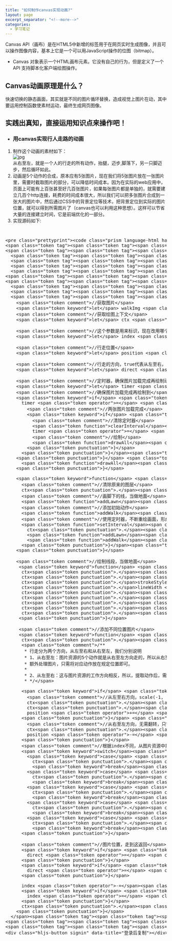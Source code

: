 ```yaml
---
title: "如何制作canvas实现动画?"
layout: page
excerpt_separator: "<!--more-->"
categories:
  - 学习笔记
---
```



Canvas API（画布）是在HTML5中新增的标签用于在网页实时生成图像，并且可以操作图像内容，基本上它是一个可以用JavaScript操作的位图（bitmap）。 
- Canvas 对象表示一个HTML画布元素。它没有自己的行为，但是定义了一个 API 支持脚本化客户端绘图操作。
<!--more-->
## Canvas动画原理是什么？
快速切换的静态画面，其实就是不同的图片循环替换，造成视觉上图片在动，其中要运用控制函数使素材运动，最终生成网页图像。 

## 实践出真知，直接运用知识点来操作吧！  
- ### 用canvas实现行人走路的动画  
1. 制作这个动画的素材如下：  
![jpg](\assets\images\person_walk.jpg)  
从右至左，就是一个人的行走的所有动作，抬腿，迈步,脚落下，另一只脚迈步，然后循环如此。
2. 动画是5个动作的合成，原本应有5张图片，现在我们将5张图片放在一张图片里，需要时截取图片的部分，可以降低时间成本。因为在实际的web应用中，页面上可能有上百张甚至好几百张图片，如果每张图片都是单独的，就需要建立几百个http连接，耗费的时间成本很大，所以我们可以把多张图片合成到一张大的图片中，然后通过CSS中的背景定位等技术，把背景定位到实际的图片位置，就可以得到所需图片了（canvas也可以利用这种思想）。这样可以节省大量的连接建立时间，它是前端优化的一部分。  
3. 实现源码如下:
<pre>
<xmp>
<pre class="prettyprint"><code class="prism language-html has-numbering" onclick="mdcp.signin(event)" style="position: unset;"><span class="token doctype">&lt;!DOCTYPE html&gt;</span>
<span class="token tag"><span class="token tag"><span class="token punctuation">&lt;</span>html</span><span class="token punctuation">&gt;</span></span>
<span class="token tag"><span class="token tag"><span class="token punctuation">&lt;</span>head</span><span class="token punctuation">&gt;</span></span>
  <span class="token tag"><span class="token tag"><span class="token punctuation">&lt;</span>meta</span> <span class="token attr-name">charset</span><span class="token attr-value"><span class="token punctuation">=</span><span class="token punctuation">"</span>utf-8<span class="token punctuation">"</span></span> <span class="token punctuation">/&gt;</span></span>
  <span class="token tag"><span class="token tag"><span class="token punctuation">&lt;</span>meta</span> <span class="token attr-name">http-equiv</span><span class="token attr-value"><span class="token punctuation">=</span><span class="token punctuation">"</span>X-UA-Compatible<span class="token punctuation">"</span></span> <span class="token attr-name">content</span><span class="token attr-value"><span class="token punctuation">=</span><span class="token punctuation">"</span>IE=edge<span class="token punctuation">"</span></span><span class="token punctuation">&gt;</span></span>
  <span class="token tag"><span class="token tag"><span class="token punctuation">&lt;</span>title</span><span class="token punctuation">&gt;</span></span>walk<span class="token tag"><span class="token tag"><span class="token punctuation">&lt;/</span>title</span><span class="token punctuation">&gt;</span></span>
  <span class="token tag"><span class="token tag"><span class="token punctuation">&lt;</span>meta</span> <span class="token attr-name">name</span><span class="token attr-value"><span class="token punctuation">=</span><span class="token punctuation">"</span>viewport<span class="token punctuation">"</span></span> <span class="token attr-name">content</span><span class="token attr-value"><span class="token punctuation">=</span><span class="token punctuation">"</span>width=device-width, initial-scale=1<span class="token punctuation">"</span></span><span class="token punctuation">&gt;</span></span>
<span class="token tag"><span class="token tag"><span class="token punctuation">&lt;/</span>head</span><span class="token punctuation">&gt;</span></span>
<span class="token tag"><span class="token tag"><span class="token punctuation">&lt;</span>body</span><span class="token punctuation">&gt;</span></span>
  <span class="token tag"><span class="token tag"><span class="token punctuation">&lt;</span>canvas</span> <span class="token attr-name">width</span><span class="token attr-value"><span class="token punctuation">=</span><span class="token punctuation">"</span>500<span class="token punctuation">"</span></span> <span class="token attr-name">height</span><span class="token attr-value"><span class="token punctuation">=</span><span class="token punctuation">"</span>400<span class="token punctuation">"</span></span> <span class="token attr-name">id</span><span class="token attr-value"><span class="token punctuation">=</span><span class="token punctuation">"</span>canvas<span class="token punctuation">"</span></span><span class="token style-attr language-css"><span class="token attr-name"> <span class="token attr-name">style</span></span><span class="token punctuation">="</span><span class="token attr-value"><span class="token property">margin-top</span><span class="token punctuation">:</span> 200px<span class="token punctuation">;</span></span><span class="token punctuation">"</span></span><span class="token punctuation">&gt;</span></span><span class="token tag"><span class="token tag"><span class="token punctuation">&lt;/</span>canvas</span><span class="token punctuation">&gt;</span></span>
  <span class="token tag"><span class="token tag"><span class="token punctuation">&lt;</span>img</span> <span class="token attr-name">src</span><span class="token attr-value"><span class="token punctuation">=</span><span class="token punctuation">"</span>../asserts/walk.jpg<span class="token punctuation">"</span></span><span class="token style-attr language-css"><span class="token attr-name"> <span class="token attr-name">style</span></span><span class="token punctuation">="</span><span class="token attr-value"><span class="token property">display</span><span class="token punctuation">:</span> none<span class="token punctuation">;</span></span><span class="token punctuation">"</span></span> <span class="token attr-name">id</span><span class="token attr-value"><span class="token punctuation">=</span><span class="token punctuation">"</span>walk<span class="token punctuation">"</span></span><span class="token punctuation">&gt;</span></span>
  <span class="token tag"><span class="token tag"><span class="token punctuation">&lt;</span>script</span><span class="token punctuation">&gt;</span></span><span class="token script language-javascript">
    <span class="token comment">//获取图片</span>
    <span class="token keyword">let</span> walkImg <span class="token operator">=</span> document<span class="token punctuation">.</span><span class="token function">getElementById</span><span class="token punctuation">(</span><span class="token string">'walk'</span><span class="token punctuation">)</span><span class="token punctuation">;</span> 
    <span class="token comment">//获取绘图上下文</span>
    <span class="token keyword">let</span> ctx <span class="token operator">=</span> document<span class="token punctuation">.</span><span class="token function">getElementById</span><span class="token punctuation">(</span><span class="token string">'canvas'</span><span class="token punctuation">)</span><span class="token punctuation">.</span><span class="token function">getContext</span><span class="token punctuation">(</span><span class="token string">'2d'</span><span class="token punctuation">)</span><span class="token punctuation">;</span>
    
    <span class="token comment">//这个参数是用来标识，现在改用哪个用作，初始值是4，图片最有边的动作，开始行走的动作。取值是4~0，循环</span>
    <span class="token keyword">let</span> index <span class="token operator">=</span> <span class="token number">4</span><span class="token punctuation">;</span>

    <span class="token comment">//行走位置</span>
    <span class="token keyword">let</span> position <span class="token operator">=</span> <span class="token number">0</span><span class="token punctuation">;</span>
    
    <span class="token comment">//行走的方向，true代表从左至右， false代表从右至左</span>
    <span class="token keyword">let</span> direct <span class="token operator">=</span> <span class="token boolean">true</span><span class="token punctuation">;</span>

    <span class="token comment">//定时器，确保图片加载完成再绘制动画</span>
    <span class="token keyword">let</span> timer <span class="token operator">=</span> <span class="token keyword">null</span><span class="token punctuation">;</span>
    <span class="token comment">//确保图片加载完成再绘制到</span>
    <span class="token keyword">if</span> <span class="token punctuation">(</span><span class="token operator">!</span>walkImg<span class="token punctuation">.</span>complete<span class="token punctuation">)</span> <span class="token punctuation">{</span>
      timer <span class="token operator">=</span> <span class="token function">setInterval</span><span class="token punctuation">(</span><span class="token punctuation">(</span><span class="token punctuation">)</span> <span class="token operator">=&gt;</span> <span class="token punctuation">{</span>
        <span class="token comment">//两张图片加载完成</span>
        <span class="token keyword">if</span> <span class="token punctuation">(</span>walkImg<span class="token punctuation">.</span>complete<span class="token punctuation">)</span> <span class="token punctuation">{</span>
          <span class="token comment">//清除定时器</span>
          <span class="token function">clearInterval</span><span class="token punctuation">(</span>timer<span class="token punctuation">)</span><span class="token punctuation">;</span>
          timer <span class="token operator">=</span> <span class="token keyword">null</span><span class="token punctuation">;</span>
          <span class="token comment">//绘制</span>
          <span class="token function">drawAll</span><span class="token punctuation">(</span><span class="token punctuation">)</span><span class="token punctuation">;</span>
        <span class="token punctuation">}</span>
      <span class="token punctuation">}</span><span class="token punctuation">,</span> <span class="token number">200</span><span class="token punctuation">)</span><span class="token punctuation">;</span>
    <span class="token punctuation">}</span> <span class="token keyword">else</span> <span class="token punctuation">{</span>
      <span class="token function">drawAll</span><span class="token punctuation">(</span><span class="token punctuation">)</span><span class="token punctuation">;</span>
    <span class="token punctuation">}</span>

    <span class="token keyword">function</span> <span class="token function">drawAll</span><span class="token punctuation">(</span><span class="token punctuation">)</span> <span class="token punctuation">{</span>
      <span class="token comment">//清除原来的图层</span>
      ctx<span class="token punctuation">.</span><span class="token function">clearRect</span><span class="token punctuation">(</span><span class="token number">0</span><span class="token punctuation">,</span> <span class="token number">0</span><span class="token punctuation">,</span> <span class="token number">500</span><span class="token punctuation">,</span> <span class="token number">400</span><span class="token punctuation">)</span><span class="token punctuation">;</span>
      <span class="token comment">//画脚下的线，当做地面</span>
      <span class="token function">addLawn</span><span class="token punctuation">(</span><span class="token punctuation">)</span><span class="token punctuation">;</span>
      <span class="token comment">//添加初始动作</span>
      <span class="token function">addWalk</span><span class="token punctuation">(</span><span class="token punctuation">)</span><span class="token punctuation">;</span>
      <span class="token comment">//使用定时器，不断重绘画面，形成动画</span>
      <span class="token function">setInterval</span><span class="token punctuation">(</span><span class="token punctuation">(</span><span class="token punctuation">)</span> <span class="token operator">=&gt;</span> <span class="token punctuation">{</span>
        ctx<span class="token punctuation">.</span><span class="token function">clearRect</span><span class="token punctuation">(</span><span class="token number">0</span><span class="token punctuation">,</span> <span class="token number">0</span><span class="token punctuation">,</span> <span class="token number">500</span><span class="token punctuation">,</span> <span class="token number">400</span><span class="token punctuation">)</span><span class="token punctuation">;</span>
        <span class="token function">addLawn</span><span class="token punctuation">(</span><span class="token punctuation">)</span><span class="token punctuation">;</span>
        <span class="token function">addWalk</span><span class="token punctuation">(</span><span class="token punctuation">)</span><span class="token punctuation">;</span>
      <span class="token punctuation">}</span><span class="token punctuation">,</span> <span class="token number">150</span><span class="token punctuation">)</span><span class="token punctuation">;</span>
    <span class="token punctuation">}</span>

    <span class="token comment">//绘制线段，当做地面</span>
     <span class="token keyword">function</span> <span class="token function">addLawn</span><span class="token punctuation">(</span><span class="token punctuation">)</span> <span class="token punctuation">{</span>
      ctx<span class="token punctuation">.</span><span class="token function">save</span><span class="token punctuation">(</span><span class="token punctuation">)</span><span class="token punctuation">;</span>
      ctx<span class="token punctuation">.</span><span class="token function">beginPath</span><span class="token punctuation">(</span><span class="token punctuation">)</span><span class="token punctuation">;</span>
      ctx<span class="token punctuation">.</span>strokeStyle <span class="token operator">=</span> <span class="token string">'green'</span><span class="token punctuation">;</span>
      ctx<span class="token punctuation">.</span>lineWidth <span class="token operator">=</span> <span class="token number">3</span><span class="token punctuation">;</span>
      ctx<span class="token punctuation">.</span><span class="token function">moveTo</span><span class="token punctuation">(</span><span class="token number">0</span><span class="token punctuation">,</span> <span class="token number">112</span><span class="token punctuation">)</span><span class="token punctuation">;</span>
      ctx<span class="token punctuation">.</span><span class="token function">lineTo</span><span class="token punctuation">(</span><span class="token number">500</span><span class="token punctuation">,</span> <span class="token number">112</span><span class="token punctuation">)</span><span class="token punctuation">;</span>
      ctx<span class="token punctuation">.</span><span class="token function">stroke</span><span class="token punctuation">(</span><span class="token punctuation">)</span><span class="token punctuation">;</span>
      ctx<span class="token punctuation">.</span><span class="token function">closePath</span><span class="token punctuation">(</span><span class="token punctuation">)</span><span class="token punctuation">;</span>
      ctx<span class="token punctuation">.</span><span class="token function">restore</span><span class="token punctuation">(</span><span class="token punctuation">)</span><span class="token punctuation">;</span>
     <span class="token punctuation">}</span>

     <span class="token comment">//添加不同位置图片</span>
     <span class="token keyword">function</span> <span class="token function">addWalk</span><span class="token punctuation">(</span><span class="token punctuation">)</span> <span class="token punctuation">{</span>
      ctx<span class="token punctuation">.</span><span class="token function">save</span><span class="token punctuation">(</span><span class="token punctuation">)</span><span class="token punctuation">;</span>
      <span class="token comment">/**
       * 行走分为两个方向，从左至右和从右至左，我们分别说明
       * 1、从右至左：图片资源的5个动作就是从右至左方向走的，所以从右至左行走时，无需
       * 额外处理图片，只需将对应动作放在规定位置即可。
       * 
       * 2、从左至右：这与图片资源的工作方向相反，所以，提取动作后，需要翻转（利用scale进行翻转）。
       * */</span>

      <span class="token keyword">if</span> <span class="token punctuation">(</span>direct<span class="token punctuation">)</span> <span class="token punctuation">{</span>
        <span class="token comment">//从左至右方向，scale(-1, 1)先翻转画布，然后利用translate修改坐标系原点</span>
        ctx<span class="token punctuation">.</span><span class="token function">scale</span><span class="token punctuation">(</span><span class="token operator">-</span><span class="token number">1</span><span class="token punctuation">,</span> <span class="token number">1</span><span class="token punctuation">)</span><span class="token punctuation">;</span>
        ctx<span class="token punctuation">.</span><span class="token function">translate</span><span class="token punctuation">(</span><span class="token operator">-</span>position<span class="token operator">-</span><span class="token number">55</span><span class="token punctuation">,</span><span class="token number">0</span><span class="token punctuation">)</span><span class="token punctuation">;</span>
        position <span class="token operator">+=</span> <span class="token number">6</span><span class="token punctuation">;</span>
      <span class="token punctuation">}</span> <span class="token keyword">else</span> <span class="token punctuation">{</span>
        <span class="token comment">//从右至左方向，无需翻转，只需修改坐标系原点，然后将图片直接从原点处放置即可</span>
        ctx<span class="token punctuation">.</span><span class="token function">translate</span><span class="token punctuation">(</span>position<span class="token punctuation">,</span><span class="token number">0</span><span class="token punctuation">)</span><span class="token punctuation">;</span>
        position <span class="token operator">-=</span> <span class="token number">6</span><span class="token punctuation">;</span>
      <span class="token punctuation">}</span>
      <span class="token comment">//根据index不同，从图片资源中提取不同的行走动作</span>
      <span class="token keyword">switch</span><span class="token punctuation">(</span>index<span class="token punctuation">)</span> <span class="token punctuation">{</span>
        <span class="token keyword">case</span> <span class="token number">0</span><span class="token punctuation">:</span>
          ctx<span class="token punctuation">.</span><span class="token function">drawImage</span><span class="token punctuation">(</span>walkImg<span class="token punctuation">,</span> <span class="token number">0</span><span class="token punctuation">,</span> <span class="token number">0</span><span class="token punctuation">,</span> <span class="token number">55</span><span class="token punctuation">,</span> <span class="token number">110</span><span class="token punctuation">,</span> <span class="token number">0</span><span class="token punctuation">,</span> <span class="token number">0</span><span class="token punctuation">,</span> <span class="token number">55</span><span class="token punctuation">,</span> <span class="token number">110</span><span class="token punctuation">)</span><span class="token punctuation">;</span>
          <span class="token keyword">break</span><span class="token punctuation">;</span>
        <span class="token keyword">case</span> <span class="token number">1</span><span class="token punctuation">:</span>
          ctx<span class="token punctuation">.</span><span class="token function">drawImage</span><span class="token punctuation">(</span>walkImg<span class="token punctuation">,</span> <span class="token number">75</span><span class="token punctuation">,</span> <span class="token number">0</span><span class="token punctuation">,</span> <span class="token number">55</span><span class="token punctuation">,</span> <span class="token number">110</span><span class="token punctuation">,</span> <span class="token number">0</span><span class="token punctuation">,</span> <span class="token number">0</span><span class="token punctuation">,</span> <span class="token number">55</span><span class="token punctuation">,</span> <span class="token number">110</span><span class="token punctuation">)</span><span class="token punctuation">;</span>
          <span class="token keyword">break</span><span class="token punctuation">;</span>
        <span class="token keyword">case</span> <span class="token number">2</span><span class="token punctuation">:</span>
          ctx<span class="token punctuation">.</span><span class="token function">drawImage</span><span class="token punctuation">(</span>walkImg<span class="token punctuation">,</span> <span class="token number">145</span><span class="token punctuation">,</span> <span class="token number">0</span><span class="token punctuation">,</span> <span class="token number">55</span><span class="token punctuation">,</span> <span class="token number">110</span><span class="token punctuation">,</span> <span class="token number">0</span><span class="token punctuation">,</span> <span class="token number">0</span><span class="token punctuation">,</span> <span class="token number">55</span><span class="token punctuation">,</span> <span class="token number">110</span><span class="token punctuation">)</span><span class="token punctuation">;</span>
          <span class="token keyword">break</span><span class="token punctuation">;</span>
        <span class="token keyword">case</span> <span class="token number">3</span><span class="token punctuation">:</span>
          ctx<span class="token punctuation">.</span><span class="token function">drawImage</span><span class="token punctuation">(</span>walkImg<span class="token punctuation">,</span> <span class="token number">220</span><span class="token punctuation">,</span> <span class="token number">0</span><span class="token punctuation">,</span> <span class="token number">55</span><span class="token punctuation">,</span> <span class="token number">110</span><span class="token punctuation">,</span> <span class="token number">0</span><span class="token punctuation">,</span> <span class="token number">0</span><span class="token punctuation">,</span> <span class="token number">55</span><span class="token punctuation">,</span> <span class="token number">110</span><span class="token punctuation">)</span><span class="token punctuation">;</span>
          <span class="token keyword">break</span><span class="token punctuation">;</span>
        <span class="token keyword">case</span> <span class="token number">4</span><span class="token punctuation">:</span>
          ctx<span class="token punctuation">.</span><span class="token function">drawImage</span><span class="token punctuation">(</span>walkImg<span class="token punctuation">,</span> <span class="token number">270</span><span class="token punctuation">,</span> <span class="token number">0</span><span class="token punctuation">,</span> <span class="token number">55</span><span class="token punctuation">,</span> <span class="token number">110</span><span class="token punctuation">,</span> <span class="token number">0</span><span class="token punctuation">,</span> <span class="token number">0</span><span class="token punctuation">,</span> <span class="token number">55</span><span class="token punctuation">,</span> <span class="token number">110</span><span class="token punctuation">)</span><span class="token punctuation">;</span>
          <span class="token keyword">break</span><span class="token punctuation">;</span>
      <span class="token punctuation">}</span>
      
      <span class="token comment">//图片位置，走到这返回</span>
      <span class="token keyword">if</span> <span class="token punctuation">(</span>position <span class="token operator">&gt;</span> <span class="token number">440</span><span class="token punctuation">)</span> <span class="token punctuation">{</span>
        direct <span class="token operator">=</span> <span class="token boolean">false</span><span class="token punctuation">;</span>
      <span class="token punctuation">}</span> 
      <span class="token keyword">if</span> <span class="token punctuation">(</span>position <span class="token operator">&lt;</span> <span class="token number">10</span><span class="token punctuation">)</span> <span class="token punctuation">{</span>
        direct <span class="token operator">=</span> <span class="token boolean">true</span><span class="token punctuation">;</span>
      <span class="token punctuation">}</span>

      index <span class="token operator">-=</span><span class="token number">1</span> <span class="token punctuation">;</span>
      <span class="token keyword">if</span> <span class="token punctuation">(</span>index <span class="token operator">&lt;</span> <span class="token number">0</span><span class="token punctuation">)</span> <span class="token punctuation">{</span>
        index <span class="token operator">=</span> <span class="token number">4</span><span class="token punctuation">;</span>
      <span class="token punctuation">}</span>
      ctx<span class="token punctuation">.</span><span class="token function">restore</span><span class="token punctuation">(</span><span class="token punctuation">)</span><span class="token punctuation">;</span>
    <span class="token punctuation">}</span>
  </span><span class="token tag"><span class="token tag"><span class="token punctuation">&lt;/</span>script</span><span class="token punctuation">&gt;</span></span>
<span class="token tag"><span class="token tag"><span class="token punctuation">&lt;/</span>body</span><span class="token punctuation">&gt;</span></span>
<span class="token tag"><span class="token tag"><span class="token punctuation">&lt;/</span>html</span><span class="token punctuation">&gt;</span></span>
<div class="hljs-button signin" data-title="登录后复制"></div></code>
</xmp>
</pre>